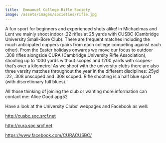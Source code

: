 ```yaml
---
title:  Emmanuel College Rifle Society
image: /assets/images/societies/rifle.jpg
---
```



A fun sport for beginners and experienced shots alike! In Michaelmas and Lent we mainly shoot indoor .22 rifles at 25 yards with CUSBC (Cambridge University Small-Bore Club). There are frequent matches including the much anticipated cuppers (pairs from each college competing against each other). From the Easter holidays onwards we move our focus to outdoor .308 rifles alongside CURA (Cambridge University Rifle Association), shooting up to 1000 yards without scopes and 1200 yards with scopes- that’s over a kilometre! As we shoot with the university clubs there are also three varsity matches throughout the year in the different disciplines: 25yd .22, .308 unscoped and .308 scoped. Rifle shooting is a half blue sport (with discretionary full blues).

All those thinking of joining the club or wanting more information can contact me: Alice Good apg52

Have a look at the University Clubs’ webpages and Facebook as well:

http://cusbc.soc.srcf.net

http://cura.soc.srcf.net

https://www.facebook.com/CURACUSBC/